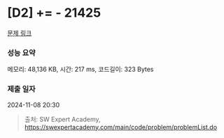 # [D2] += - 21425 

[문제 링크](https://swexpertacademy.com/main/code/problem/problemDetail.do?contestProbId=AZD8K_UayDoDFAVs) 

### 성능 요약

메모리: 48,136 KB, 시간: 217 ms, 코드길이: 323 Bytes

### 제출 일자

2024-11-08 20:30



> 출처: SW Expert Academy, https://swexpertacademy.com/main/code/problem/problemList.do